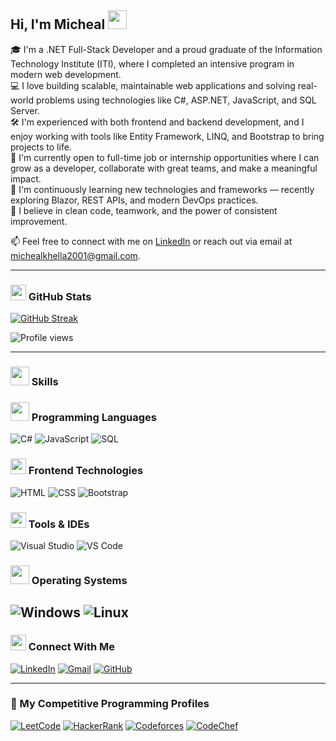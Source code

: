 ## Hi, I'm Micheal <img src="https://em-content.zobj.net/source/microsoft-teams/363/waving-hand_1f44b.png" width="30" height="30" />


🎓 I'm a .NET Full-Stack Developer and a proud graduate of the Information Technology Institute (ITI), where I completed an intensive program in modern web development.  
💻 I love building scalable, maintainable web applications and solving real-world problems using technologies like C#, ASP.NET, JavaScript, and SQL Server.  
🛠 I'm experienced with both frontend and backend development, and I enjoy working with tools like Entity Framework, LINQ, and Bootstrap to bring projects to life.  
🚀 I'm currently open to full-time job or internship opportunities where I can grow as a developer, collaborate with great teams, and make a meaningful impact.  
🌱 I'm continuously learning new technologies and frameworks — recently exploring Blazor, REST APIs, and modern DevOps practices.  
🤝 I believe in clean code, teamwork, and the power of consistent improvement.

📫 Feel free to connect with me on [LinkedIn](https://www.linkedin.com/in/micheal-khella-151428336/) or reach out via email at michealkhella2001@gmail.com.

---

### <img src="https://em-content.zobj.net/source/microsoft-teams/363/bar-chart_1f4ca.png" width="25" /> GitHub Stats

[![GitHub Streak](https://streak-stats.demolab.com?user=Micheal2001)](https://git.io/streak-stats)

![Profile views](https://komarev.com/ghpvc/?username=Micheal2001&color=blue)

---

### <img src="https://em-content.zobj.net/source/microsoft-teams/363/rocket_1f680.png" width="30" height="30" /> Skills

### <img src="https://em-content.zobj.net/source/microsoft-teams/363/brain_1f9e0.png" width="30" height="30" /> Programming Languages  
![C#](https://img.shields.io/badge/C%23-239120?logo=c-sharp&logoColor=white)
![JavaScript](https://img.shields.io/badge/JavaScript-F7DF1E?logo=javascript&logoColor=black)
![SQL](https://img.shields.io/badge/SQL-003B57?logo=postgresql&logoColor=white)

### <img src="https://em-content.zobj.net/source/microsoft-teams/363/globe-with-meridians_1f310.png" width="25" /> Frontend Technologies  
![HTML](https://img.shields.io/badge/HTML-E34F26?logo=html5&logoColor=white)
![CSS](https://img.shields.io/badge/CSS-1572B6?logo=css3&logoColor=white)
![Bootstrap](https://img.shields.io/badge/Bootstrap-563D7C?logo=bootstrap&logoColor=white)

### <img src="https://em-content.zobj.net/source/microsoft-teams/363/hammer-and-wrench_1f6e0-fe0f.png" width="25" /> Tools & IDEs  
![Visual Studio](https://img.shields.io/badge/Visual%20Studio-5C2D91?logo=visualstudio&logoColor=white)
![VS Code](https://img.shields.io/badge/VS%20Code-007ACC?logo=visualstudiocode&logoColor=white)

### <img src="https://em-content.zobj.net/source/microsoft-teams/363/laptop_1f4bb.png" width="30" height="30" /> Operating Systems  
![Windows](https://img.shields.io/badge/Windows-0078D6?logo=windows&logoColor=white)
![Linux](https://img.shields.io/badge/Linux-FCC624?logo=linux&logoColor=black)
---

### <img src="https://em-content.zobj.net/source/microsoft-teams/363/handshake_1f91d.png" width="25" /> Connect With Me

[![LinkedIn](https://img.shields.io/badge/LinkedIn-blue?logo=linkedin&logoColor=white)](https://www.linkedin.com/in/micheal-khella-151428336/)
[![Gmail](https://img.shields.io/badge/Gmail-D14836?logo=gmail&logoColor=white)](mailto:michealkhella01@gmail.com)
[![GitHub](https://img.shields.io/badge/GitHub-100000?logo=github&logoColor=white)](https://github.com/Micheal2001)

---

### 👀 My Competitive Programming Profiles

[![LeetCode](https://img.shields.io/badge/LeetCode-FFA116?logo=leetcode&logoColor=white)](https://leetcode.com/yourusername/)
[![HackerRank](https://img.shields.io/badge/HackerRank-2EC866?logo=hackerrank&logoColor=white)](https://www.hackerrank.com/yourusername)
[![Codeforces](https://img.shields.io/badge/Codeforces-1F8ACB?logo=codeforces&logoColor=white)](https://codeforces.com/profile/yourusername)
[![CodeChef](https://img.shields.io/badge/CodeChef-5B4638?logo=codechef&logoColor=white)](https://www.codechef.com/users/yourusername)
